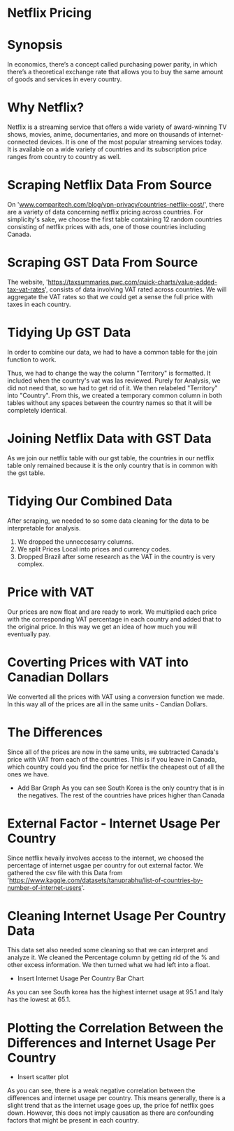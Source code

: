 # Netflix Pricing 

# Synopsis
In economics, there’s a concept called purchasing power parity, in which there’s a theoretical exchange rate that allows you to buy the same amount of goods and services in every country.

# Why Netflix? 
Netflix is a streaming service that offers a wide variety of award-winning TV shows, movies, anime, documentaries, and more on thousands of internet-connected devices. It is one of the most popular streaming services today. It is available on a wide variety of countries and its subscription price ranges from country to country as well. 

# Scraping Netflix Data From Source
On 'www.comparitech.com/blog/vpn-privacy/countries-netflix-cost/', there are a variety of data concerning netflix pricing across countries. For simplicity's sake, we choose the first table containing 12 random countries consisting of netflix prices with ads, one of those countries including Canada.

# Scraping GST Data From Source 
The website, 'https://taxsummaries.pwc.com/quick-charts/value-added-tax-vat-rates', consists of data involving VAT rated across countries. We will aggregate the VAT rates so that we could get a sense the full price with taxes in each country. 

# Tidying Up GST Data
In order to combine our data, we had to have a common table for the join function to work. 

Thus, we had to change the way the column "Territory" is formatted. It included when the country's vat was las reviewed. Purely for Analysis, we did not need that, so we had to get rid of it. We then relabeled "Territory" into "Country". From this, we created a temporary common column in both tables without any spaces between the country names so that it will be completely identical. 

# Joining Netflix Data with GST Data
As we join our netflix table with our gst table, the countries in our netflix table only remained because it is the only country that is in common with the gst table. 

# Tidying Our Combined Data 
After scraping, we needed to so some data cleaning for the data to be interpretable for analysis. 
1. We dropped the unneccesarry columns.  
2. We split Prices Local into prices and currency codes. 
3. Dropped Brazil after some research as the VAT in the country is very complex. 

# Price with VAT 
Our prices are now float and are ready to work. We multiplied each price with the corresponding VAT percentage in each country and added that to the original price. In this way we get an idea of how much you will eventually pay. 

# Coverting Prices with VAT into Canadian Dollars 
We converted all the prices with VAT using a conversion function we made. In this way all of the prices are all in the same units - Candian Dollars. 

# The Differences 
Since all of the prices are now in the same units, we subtracted Canada's price with VAT from each of the countries. This is if you leave in Canada, which country could you find the price for netflix the cheapest out of all the ones we have. 

* Add Bar Graph 
As you can see South Korea is the only country that is in the negatives. The rest of the countries have prices higher than Canada 

# External Factor - Internet Usage Per Country 
Since netflix hevaily involves access to the internet, we choosed the percentage of internet usgae per country for out external factor. 
We gathered the csv file with this Data from 'https://www.kaggle.com/datasets/tanuprabhu/list-of-countries-by-number-of-internet-users'. 

# Cleaning Internet Usage Per Country Data 
This data set also needed some cleaning so that we can interpret and analyze it. We cleaned the Percentage column by getting rid of the % and other excess information. We then turned what we had left into a float. 
* Insert Internet Usage Per Country Bar Chart 

As you can see South korea has the highest internet usage at 95.1 and Italy has the lowest at 65.1. 

# Plotting the Correlation Between the Differences and Internet Usage Per Country

* Insert scatter plot 

As you can see, there is a weak negative correlation between the differences and internet usage per country. This means generally, there is a slight trend that as the internet usage goes up, the price fof netflix goes down. However, this does not imply causation as there are confounding factors that might be present in each country. 
